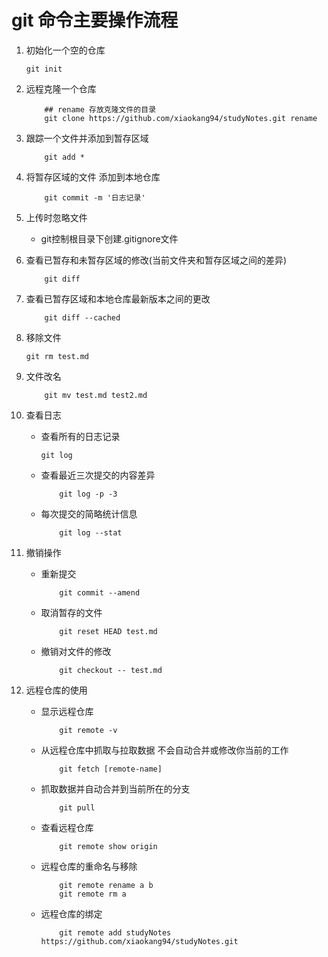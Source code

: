 # git 命令主要操作流程 #
1. 初始化一个空的仓库

	``` shell
	git init
	``` 
2. 远程克隆一个仓库

	```shell
		## rename 存放克隆文件的目录
		git clone https://github.com/xiaokang94/studyNotes.git rename 
	```
3. 跟踪一个文件并添加到暂存区域
	
	```linux
		git add *
	``` 
4. 将暂存区域的文件 添加到本地仓库

	```shell
		git commit -m '日志记录'	
	```
5. 上传时忽略文件

	- git控制根目录下创建.gitignore文件

6. 查看已暂存和未暂存区域的修改(当前文件夹和暂存区域之间的差异)

	```shell
		git diff
	```
7. 查看已暂存区域和本地仓库最新版本之间的更改

	```shell
		git diff --cached
	```
8. 移除文件

	```shell
	git rm test.md
	```
9. 文件改名

	```shell
		git mv test.md test2.md
	```
10. 查看日志

	- 查看所有的日志记录

		```shell
		git log
		```
	- 查看最近三次提交的内容差异

		```shell
			git log -p -3	
		```
	- 每次提交的简略统计信息

		```shell
			git log --stat
		```
11. 撤销操作	
	
	- 重新提交

		```shell
			git commit --amend
		```
	- 取消暂存的文件

		```shell
			git reset HEAD test.md
		```
	- 撤销对文件的修改

		```shell
			git checkout -- test.md
		```
12. 远程仓库的使用

	- 显示远程仓库

		```shell
			git remote -v
		```
	- 从远程仓库中抓取与拉取数据 不会自动合并或修改你当前的工作

		```shell
			git fetch [remote-name]
		```
	- 抓取数据并自动合并到当前所在的分支

		```shell
			git pull
		```
	- 查看远程仓库
		
		```shell
			git remote show origin	
		```
	- 远程仓库的重命名与移除
		 
		```shell
			git remote rename a b
			git remote rm a
		```

	- 远程仓库的绑定
		
		```shell
			git remote add studyNotes https://github.com/xiaokang94/studyNotes.git
		```



	
	
  

